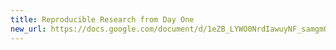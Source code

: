 ```yaml
---
title: Reproducible Research from Day One
new_url: https://docs.google.com/document/d/1eZB_LYWO0NrdIawuyNF_samgmQgWuHIVtQA738jCX48/edit?usp=sharing
---
```

